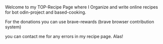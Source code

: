 Welcome to my TOP-Recipe Page where I Organize and write online recipes for bot odin-project and based-cooking.

For the donations you can use brave-rewards (brave browser contribution system)

you can contact me for any errors in my recipe page.
Alas!